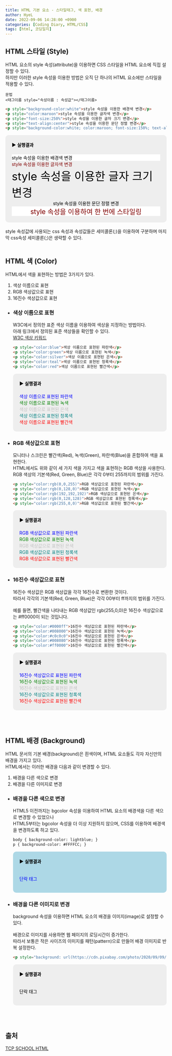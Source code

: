 ```yaml
---
title: HTML 기본 요소 - 스타일태그, 색 표현, 배경
author: HyeL
date: 2022-09-06 14:28:00 +0900
categories: [Coding Diary, HTML/CSS]
tags: [html, 코딩일지]
---
```


## HTML 스타일 (Style)
HTML 요소의 style 속성(attribute)을 이용하면 CSS 스타일을 HTML 요소에 직접 설정할 수 있다.<br>
하지만 이러한 style 속성을 이용한 방법은 오직 단 하나의 HTML 요소에만 스타일을 적용할 수 있다.

```
문법
<태그이름 style="속성이름 : 속성값"></태그이름>
```

```html
<p style="background-color:white">style 속성을 이용한 배경색 변경</p>
<p style="color:maroon">style 속성을 이용한 글자색 변경</p>
<p style="font-size:250%">style 속성을 이용한 글자 크기 변경</p>
<p style="text-align:center">style 속성을 이용한 문단 정렬 변경</p>
<p style="background-color:white; color:maroon; font-size:150%; text-align:center">style 속성을 이용하여 한 번에 스타일링</p>
```

<div style="background:#eee; padding: 20px; box-sizing: border-box; border-radius: 10px; color: black;">
    <strong style="display: block; padding-bottom: 20px;">▶ 실행결과</strong>
    <p style="margin:0; background-color:white">style 속성을 이용한 배경색 변경</p>
    <p style="margin:0; color:maroon">style 속성을 이용한 글자색 변경</p>
    <p style="margin:0; font-size:250%">style 속성을 이용한 글자 크기 변경</p>
    <p style="margin:0; text-align:center">style 속성을 이용한 문단 정렬 변경</p>
    <p style="margin:0; background-color:white; color:maroon; font-size:150%; text-align:center">style 속성을 이용하여 한 번에 스타일링</p>
</div>
<br>
style 속성값에 사용되는 css 속성과 속성값들은 세미콜론(;)을 이용하여 구분하며 마지막 css속성 세미콜론(;)은 생략할 수 있다.
<br><br>

## HTML 색 (Color)
HTML에서 색을 표현하는 방법은 3가지가 있다.
1. 색상 이름으로 표현
2. RGB 색상값으로 표현
3. 16진수 색상값으로 표현

- ### 색상 이름으로 표현
    W3C에서 정의한 표준 색상 이름을 이용하여 색상을 지정하는 방법이다.<br>
    아래 링크에서 정의된 표준 색상들을 확인할 수 있다.<br>
    [W3C 색상 키워드](https://www.w3.org/wiki/CSS/Properties/color/keywords)

    ```html
    <p style="color:blue">색상 이름으로 표현된 파란색</p>
    <p style="color:green">색상 이름으로 표현된 녹색</p>
    <p style="color:silver">색상 이름으로 표현된 은색</p>
    <p style="color:teal">색상 이름으로 표현된 청록색</p>
    <p style="color:red">색상 이름으로 표현된 빨간색</p>
    ```

    <div style="background:#eee; padding: 20px; box-sizing: border-box; border-radius: 10px; color: black;">
        <strong style="display: block; padding-bottom: 20px;">▶ 실행결과</strong>
        <p style="margin:0; color:blue">색상 이름으로 표현된 파란색</p>
        <p style="margin:0; color:green">색상 이름으로 표현된 녹색</p>
        <p style="margin:0; color:silver">색상 이름으로 표현된 은색</p>
        <p style="margin:0; color:teal">색상 이름으로 표현된 청록색</p>
        <p style="margin:0; color:red">색상 이름으로 표현된 빨간색</p>
    </div>

- ### RGB 색상값으로 표현
    모니터나 스크린은 빨간색(Red), 녹색(Green), 파란색(Blue)을 혼합하여 색을 표현한다.<br>
    HTML에서도 위와 같이 세 가지 색을 가지고 색을 표현하는 RGB 색상을 사용한다.<br>
    RGB 색상의 기본색(Red, Green, Blue)은 각각 0부터 255까지의 범위를 가진다.

    ```html
    <p style="color:rgb(0,0,255)">RGB 색상값으로 표현된 파란색</p>
    <p style="color:rgb(0,128,0)">RGB 색상값으로 표현된 녹색</p>
    <p style="color:rgb(192,192,192)">RGB 색상값으로 표현된 은색</p>
    <p style="color:rgb(0,128,128)">RGB 색상값으로 표현된 청록색</p>
    <p style="color:rgb(255,0,0)">RGB 색상값으로 표현된 빨간색</p>
    ```

    <div style="background:#eee; padding: 20px; box-sizing: border-box; border-radius: 10px; color: black;">
        <strong style="display: block; padding-bottom: 20px;">▶ 실행결과</strong>
        <p style="margin:0; color:rgb(0,0,255)">RGB 색상값으로 표현된 파란색</p>
        <p style="margin:0; color:rgb(0,128,0)">RGB 색상값으로 표현된 녹색</p>
        <p style="margin:0; color:rgb(192,192,192)">RGB 색상값으로 표현된 은색</p>
        <p style="margin:0; color:rgb(0,128,128)">RGB 색상값으로 표현된 청록색</p>
        <p style="margin:0; color:rgb(255,0,0)">RGB 색상값으로 표현된 빨간색</p>
    </div>

- ### 16진수 색상값으로 표현
    16진수 색상값은 RGB 색상값을 각각 16진수로 변환한 것이다.<br>
    따라서 각각의 기본색(Red, Green, Blue)은 각각 00부터 ff까지의 범위를 가진다.<br>
    <br>
    예를 들면, 빨간색을 나타내는 RGB 색상값인 rgb(255,0,0)은 16진수 색상값으로는 #ff0000이 되는 것입니다.

    ```html
    <p style="color:#0000ff">16진수 색상값으로 표현된 파란색</p>
    <p style="color:#008000">16진수 색상값으로 표현된 녹색</p>
    <p style="color:#c0c0c0">16진수 색상값으로 표현된 은색</p>
    <p style="color:#008080">16진수 색상값으로 표현된 청록색</p>
    <p style="color:#ff0000">16진수 색상값으로 표현된 빨간색</p>
    ```

    <div style="background:#eee; padding: 20px; box-sizing: border-box; border-radius: 10px; color: black;">
        <strong style="display: block; padding-bottom: 20px;">▶ 실행결과</strong>
        <p style="margin:0; color:#0000ff">16진수 색상값으로 표현된 파란색</p>
        <p style="margin:0; color:#008000">16진수 색상값으로 표현된 녹색</p>
        <p style="margin:0; color:#c0c0c0">16진수 색상값으로 표현된 은색</p>
        <p style="margin:0; color:#008080">16진수 색상값으로 표현된 청록색</p>
        <p style="margin:0; color:#ff0000">16진수 색상값으로 표현된 빨간색</p>
    </div>
<br><br>

## HTML 배경 (Background)
HTML 문서의 기본 배경(background)은 흰색이며, HTML 요소들도 각자 자신만의 배경을 가지고 있다.<br>
HTML에서는 이러한 배경을 다음과 같이 변경할 수 있다.

1. 배경을 다른 색으로 변경
2. 배경을 다른 이미지로 변경

- ### 배경을 다른 색으로 변경
    HTML5 이전까지는 bgcolor 속성을 이용하여 HTML 요소의 배경색을 다른 색으로 변경할 수 있었으나<br>
    HTML5부터는 bgcolor 속성을 더 이상 지원하지 않으며, CSS를 이용하여 배경색을 변경하도록 하고 있다.

    ```html
    body { background-color: lightblue; }
    p { background-color: #FFFFCC; }
    ```

    <div style="background:lightblue; padding: 20px; box-sizing: border-box; border-radius: 10px; color: black;">
        <strong style="display: block; padding-bottom: 20px;">▶ 실행결과</strong>
        <p style="color:#0000ff">단락 태그</p>
    </div>

- ### 배경을 다른 이미지로 변경

    background 속성을 이용하면 HTML 요소의 배경을 이미지(image)로 설정할 수 있다.
    <br><br>
    배경으로 이미지를 사용하면 웹 페이지의 로딩시간이 증가한다.<br>
    따라서 보통은 작은 사이즈의 이미지를 패턴(pattern)으로 만들어 배경 이미지로 반복 설정한다.<br>

    ```html
    <p style="background: url(https://cdn.pixabay.com/photo/2020/09/09/02/12/smearing-5556288_960_720.jpg);">단락 태그</p>
    ```

    <div style="background:#eee; padding: 20px; box-sizing: border-box; border-radius: 10px; color: black;">
        <strong style="display: block; padding-bottom: 20px;">▶ 실행결과</strong>
        <p style="background: url(https://cdn.pixabay.com/photo/2020/09/09/02/12/smearing-5556288_960_720.jpg);">단락 태그</p>
    </div>
<br><br>

## 출처

[TCP SCHOOL HTML](http://www.tcpschool.com/html/intro)